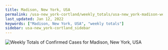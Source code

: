 ```yaml
---
title: Madison, New York, USA
permalink: /usa-new_york-cortland/weekly_totals/usa-new_york-madison-weekly_totals.html
last_updated: Jan 12, 2022
keywords: ["Madison, New York, USA", "weekly totals"]
sidebar: usa-new_york-cortland_sidebar
---
```


![Weekly Totals of Confirmed Cases for Madison, New York, USA](/covid_tracker/images/graphs/usa-new_york-madison-weekly_totals_graph.png)
